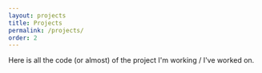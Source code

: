 ```yaml
---
layout: projects
title: Projects
permalink: /projects/
order: 2
---
```


Here is all the code (or almost) of the project I'm working / I've worked on.

